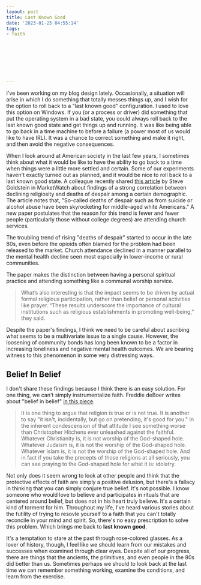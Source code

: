 ```yaml
---
layout: post
title: Last Known Good
date: '2023-01-25 04:55:14'
tags:
- faith








---
```


I've been working on my blog design lately. Occasionally, a situation will arise in which I do something that totally messes things up, and I wish for the option to roll back to a "last known good" configuration. I used to love this option on Windows. If you (or a process or driver) did something that put the operating system in a bad state, you could always roll back to the last known good state and get things up and running. It was like being able to go back in a time machine to before a failure (a power most of us would like to have IRL). It was a chance to correct something and make it right, and then avoid the negative consequences.

<!--kg-card-end: html-->

When I look around at American society in the last few years, I sometimes think about what it would be like to have the ability to go back to a time when things were a little more settled and certain. Some of our experiments haven't exactly turned out as planned, and it would be nice to roll back to a last known good state. A colleague recently shared [this article](https://www.msn.com/en-us/money/insurance/rise-in-middle-aged-white-deaths-of-despair-may-be-fueled-by-loss-of-religion-new-research-paper-argues/ar-AA16oX38?cvid=483552126bd24e6ab4f939b506017855) by Steve Goldstein in MarketWatch about findings of a strong correlation between declining religiosity and deaths of despair among a certain demographic. The article notes that, "So-called deaths of despair such as from suicide or alcohol abuse have been skyrocketing for middle-aged white Americans." A new paper postulates that the reason for this trend is fewer and fewer people (particularly those without college degrees) are attending church services.

The troubling trend of rising "deaths of despair" started to occur in the late 80s, even before the opioids often blamed for the problem had been released to the market. Church attendance declined in a manner parallel to the mental health decline seen most especially in lower-income or rural communities.

The paper makes the distinction between having a personal spiritual practice and attending something like a communal worship service.

> What’s also interesting is that the impact seems to be driven by actual formal religious participation, rather than belief or personal activities like prayer. “These results underscore the importance of cultural institutions such as religious establishments in promoting well-being,” they said.

Despite the paper's findings, I think we need to be careful about ascribing what seems to be a multivariate issue to a single cause. However, the loosening of community bonds has long been known to be a factor in increasing loneliness and negative mental health outcomes. We are bearing witness to this phenomenon in some very distressing ways.

## Belief In Belief

I don't share these findings because I think there is an easy solution. For one thing, we can't simply instrumentalize faith. Freddie deBoer writes about "belief in belief" [in this piece](https://freddiedeboer.substack.com/p/haidts-belief-in-belief).

> It is one thing to argue that religion is true or is not true. It is another to say "it isn't, incidentally, but go on pretending, it's good for you." In the inherent condescension of that attitude I see something worse than Christopher Hitchens ever unleashed against the faithful. Whatever Christianity is, it is not worship of the God-shaped hole. Whatever Judaism is, it is not the worship of the God-shaped hole. Whatever Islam is, it is not the worship of the God-shaped hole. And in fact if you take the precepts of those religions at all seriously, you can see praying to the God-shaped hole for what it is: idolatry.

Not only does it seem wrong to look at other people and think that the protective effects of faith are simply a positive delusion, but there's a fallacy in thinking that you can simply conjure true belief. It's not possible. I know someone who would love to believe and participates in rituals that are centered around belief, but does not in his heart truly believe. It's a certain kind of torment for him. Throughout my life, I've heard various stories about the futility of trying to resovle yourself to a faith that you can't totally reconcile in your mind and spirit. So, there's no easy prescription to solve this problem. Which brings me back to **last known good**.

It's a temptation to stare at the past through rose-colored glasses. As a lover of history, though, I feel like we should learn from our mistakes and successes when examined through clear eyes. Despite all of our progress, there are things that the ancients, the primitives, and even people in the 80s did better than us. Sometimes perhaps we should to look back at the last time we can remember something working, examine the conditions, and learn from the exercise.

